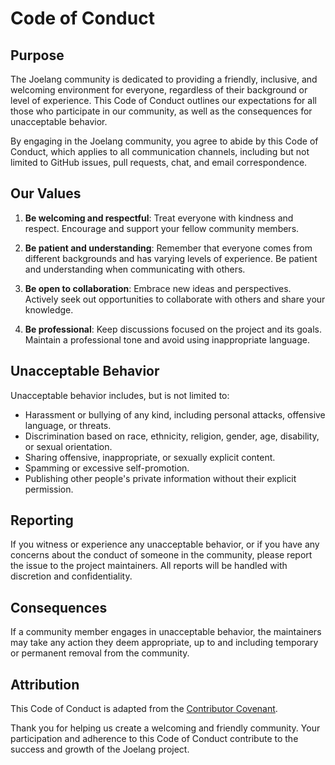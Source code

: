 # Code of Conduct

## Purpose

The Joelang community is dedicated to providing a friendly, inclusive, and welcoming environment for everyone, regardless of their background or level of experience. This Code of Conduct outlines our expectations for all those who participate in our community, as well as the consequences for unacceptable behavior.

By engaging in the Joelang community, you agree to abide by this Code of Conduct, which applies to all communication channels, including but not limited to GitHub issues, pull requests, chat, and email correspondence.

## Our Values

1. **Be welcoming and respectful**: Treat everyone with kindness and respect. Encourage and support your fellow community members.

2. **Be patient and understanding**: Remember that everyone comes from different backgrounds and has varying levels of experience. Be patient and understanding when communicating with others.

3. **Be open to collaboration**: Embrace new ideas and perspectives. Actively seek out opportunities to collaborate with others and share your knowledge.

4. **Be professional**: Keep discussions focused on the project and its goals. Maintain a professional tone and avoid using inappropriate language.

## Unacceptable Behavior

Unacceptable behavior includes, but is not limited to:

- Harassment or bullying of any kind, including personal attacks, offensive language, or threats.
- Discrimination based on race, ethnicity, religion, gender, age, disability, or sexual orientation.
- Sharing offensive, inappropriate, or sexually explicit content.
- Spamming or excessive self-promotion.
- Publishing other people's private information without their explicit permission.

## Reporting

If you witness or experience any unacceptable behavior, or if you have any concerns about the conduct of someone in the community, please report the issue to the project maintainers. All reports will be handled with discretion and confidentiality.

## Consequences

If a community member engages in unacceptable behavior, the maintainers may take any action they deem appropriate, up to and including temporary or permanent removal from the community.

## Attribution

This Code of Conduct is adapted from the [Contributor Covenant](https://www.contributor-covenant.org/version/2/0/code_of_conduct/).

Thank you for helping us create a welcoming and friendly community. Your participation and adherence to this Code of Conduct contribute to the success and growth of the Joelang project.
